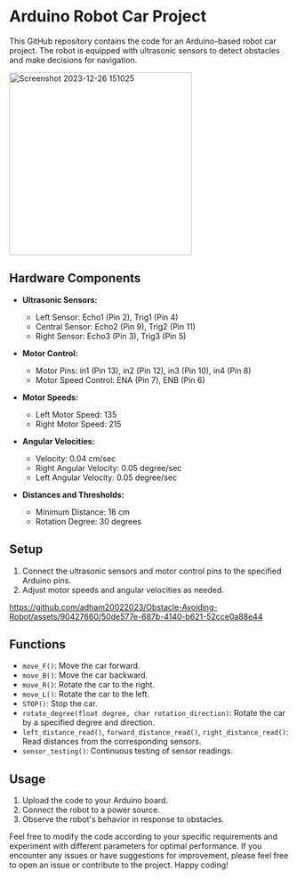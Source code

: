 # Arduino Robot Car Project

This GitHub repository contains the code for an Arduino-based robot car project. The robot is equipped with ultrasonic sensors to detect obstacles and make decisions for navigation.

<img width="328" alt="Screenshot 2023-12-26 151025" src="https://github.com/adham20022023/Obstacle-Avoiding-Robot/assets/90427660/a337fc90-c08b-44d2-9dc0-4d4494774910">

## Hardware Components
- **Ultrasonic Sensors:**
  - Left Sensor: Echo1 (Pin 2), Trig1 (Pin 4)
  - Central Sensor: Echo2 (Pin 9), Trig2 (Pin 11)
  - Right Sensor: Echo3 (Pin 3), Trig3 (Pin 5)

- **Motor Control:**
  - Motor Pins: in1 (Pin 13), in2 (Pin 12), in3 (Pin 10), in4 (Pin 8)
  - Motor Speed Control: ENA (Pin 7), ENB (Pin 6)

- **Motor Speeds:**
  - Left Motor Speed: 135
  - Right Motor Speed: 215

- **Angular Velocities:**
  - Velocity: 0.04 cm/sec
  - Right Angular Velocity: 0.05 degree/sec
  - Left Angular Velocity: 0.05 degree/sec

- **Distances and Thresholds:**
  - Minimum Distance: 18 cm
  - Rotation Degree: 30 degrees

## Setup
1. Connect the ultrasonic sensors and motor control pins to the specified Arduino pins.
2. Adjust motor speeds and angular velocities as needed.

https://github.com/adham20022023/Obstacle-Avoiding-Robot/assets/90427660/50de577e-687b-4140-b621-52cce0a88e44

## Functions
- `move_F()`: Move the car forward.
- `move_B()`: Move the car backward.
- `move_R()`: Rotate the car to the right.
- `move_L()`: Rotate the car to the left.
- `STOP()`: Stop the car.
- `rotate_degree(float degree, char rotation_direction)`: Rotate the car by a specified degree and direction.
- `left_distance_read()`, `forward_distance_read()`, `right_distance_read()`: Read distances from the corresponding sensors.
- `sensor_testing()`: Continuous testing of sensor readings.

## Usage
1. Upload the code to your Arduino board.
2. Connect the robot to a power source.
3. Observe the robot's behavior in response to obstacles.

Feel free to modify the code according to your specific requirements and experiment with different parameters for optimal performance. If you encounter any issues or have suggestions for improvement, please feel free to open an issue or contribute to the project. Happy coding!
